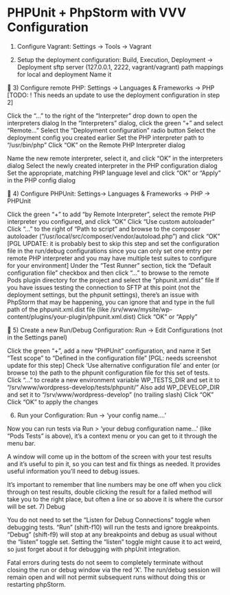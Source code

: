 # PHPUnit + PhpStorm with VVV Configuration

1) Configure Vagrant: Settings -> Tools -> Vagrant



2) Setup the deployment configuration: Build, Execution, Deployment -> Deployment
sftp server (127.0.0.1, 2222, vagrant/vagrant)
path mappings for local and deployment
Name it


3) Configure remote PHP: Settings -> Languages & Frameworks -> PHP [TODO: ! This needs an update to use the deployment configuration in step 2]


Click the “...” to the right of the “Interpreter” drop down to open the interpreters dialog
In the “Interpreters” dialog, click the green “+” and select “Remote...”
Select the “Deployment configuration” radio button
Select the deployment config you created earlier
Set the PHP interpreter path to “/usr/bin/php”
Click “OK” on the Remote PHP Interpreter dialog

Name the new remote interpreter, select it, and click “OK” in the interpreters dialog
Select the newly created interpreter in the PHP configuration dialog
Set the appropriate, matching PHP language level and click “OK” or “Apply” in the PHP config dialog




4) Configure PHPUnit: Settings-> Languages & Frameworks -> PHP -> PHPUnit



Click the green “+” to add “by Remote Interpreter”, select the remote PHP interpreter you configured, and click “OK”
Click “Use custom autoloader”
Click “...” to the right of “Path to script” and browse to the composer autoloader (“/usr/local/src/composer/vendor/autoload.php”) and click “OK”
[PGL UPDATE: it is probably best to skip this step and set the configuration file in the run/debug configurations since you can only set one entry per remote PHP interpreter and you may have multiple test suites to configure for your environment] Under the “Test Runner” section, tick the “Default configuration file” checkbox and then click “...” to browse to the remote Pods plugin directory for the project and select the “phpunit.xml.dist” file
If you have issues testing the connection to SFTP at this point (not the deployment settings, but the phpunit settings), there’s an issue with PhpStorm that may be happening, you can ignore that and type in the full path of the phpunit.xml.dist file (like /srv/www/mysite/wp-content/plugins/your-plugin/phpunit.xml.dist)
Click “OK” or “Apply”



5) Create a new Run/Debug Configuration: Run -> Edit Configurations (not in the Settings panel)



Click the green “+”, add a new “PHPUnit” configuration, and name it
Set “Test scope” to “Defined in the configuration file”
[PGL: needs screenshot update for this step] Check ‘Use alternative configuration file’ and enter (or browse to) the path to the phpunit configuration file for this set of tests.
Click “...” to create a new environment variable WP_TESTS_DIR	and set it to “/srv/www/wordpress-develop/tests/phpunit/”
Also add WP_DEVELOP_DIR and set it to “/srv/www/wordpress-develop” (no trailing slash)
Click “OK”
Click “OK” to apply the changes

6) Run your Configuration: Run -> ‘your config name….’

Now you can run tests via Run > ‘your debug configuration name...’ (like “Pods Tests” is above), it’s a context menu or you can get to it through the menu bar.

A window will come up in the bottom of the screen with your test results and it’s useful to pin it, so you can test and fix things as needed. It provides useful information you’ll need to debug issues.

It’s important to remember that line numbers may be one off when you click through on test results, double clicking the result for a failed method will take you to the right place, but often a line or so above it is where the cursor will be set.
7) Debug

You do not need to set the “Listen for Debug Connections” toggle when debugging tests.  “Run” (shift-f10) will run the tests and ignore breakpoints.  “Debug” (shift-f9) will stop at any breakpoints and debug as usual without the “listen” toggle set.  Setting the “listen” toggle might cause it to act weird, so just forget about it for debugging with phpUnit integration.

Fatal errors during tests do not seem to completely terminate without closing the run or debug window via the red ‘X’.  The run/debug session will remain open and will not permit subsequent runs without doing this or restarting phpStorm.
